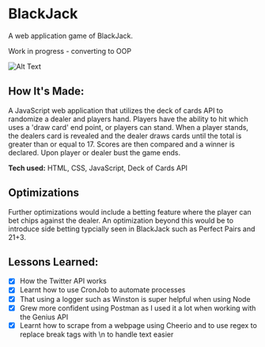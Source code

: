 # BlackJack

A web application game of BlackJack.

Work in progress - converting to OOP

![Alt Text](https://i.ibb.co/N3Wq8pd/Screenshot-2022-08-15-at-12-08-29.png)

## How It's Made:

A JavaScript web application that utilizes the deck of cards API to randomize a dealer and players hand. Players have the ability to hit which uses a 'draw card' end point, or  players can stand. When a player stands, the dealers card is revealed and the dealer draws cards until the total is greater than or equal to 17. Scores are then compared and a winner is declared. Upon player or dealer bust the game ends.

**Tech used:** HTML, CSS, JavaScript, Deck of Cards API


## Optimizations

Further optimizations would include a betting feature where the player can bet chips against the dealer. An optimization beyond this would be to introduce side betting typcially seen in BlackJack such as Perfect Pairs and 21+3.


## Lessons Learned:

- [x] How the Twitter API works
- [x] Learnt how to use CronJob to automate processes
- [x] That using a logger such as Winston is super helpful when using Node
- [x] Grew more confident using Postman as I used it a lot when working with the Genius API
- [x] Learnt how to scrape from a webpage using Cheerio and to use regex to replace break tags with \n to handle text easier
